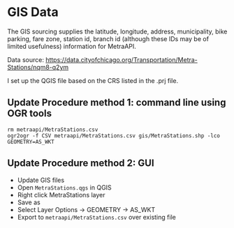 GIS Data
========

The GIS sourcing supplies the latitude, longitude, address, municipality, bike parking, fare zone, station id, branch id (although these IDs may be of limited usefulness) information for MetraAPI.

Data source: https://data.cityofchicago.org/Transportation/Metra-Stations/nqm8-q2ym

I set up the QGIS file based on the CRS listed in the .prj file.

Update Procedure method 1: command line using OGR tools
-------------------------------------------------------

    rm metraapi/MetraStations.csv
    ogr2ogr -f CSV metraapi/MetraStations.csv gis/MetraStations.shp -lco GEOMETRY=AS_WKT

Update Procedure method 2: GUI
------------------------------

* Update GIS files
* Open `MetraStations.qgs` in QGIS
* Right click MetraStations layer
* Save as
* Select Layer Options -> GEOMETRY -> AS_WKT
* Export to `metraapi/MetraStations.csv` over existing file
